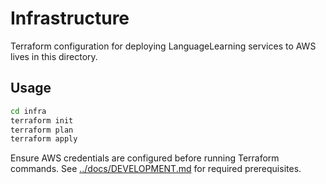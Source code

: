 # Infrastructure

Terraform configuration for deploying LanguageLearning services to AWS lives in this directory.

## Usage
```bash
cd infra
terraform init
terraform plan
terraform apply
```

Ensure AWS credentials are configured before running Terraform commands. See [../docs/DEVELOPMENT.md](../docs/DEVELOPMENT.md#aws-prerequisites) for required prerequisites.

